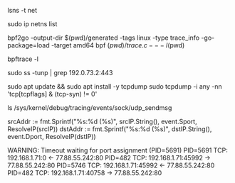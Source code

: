 lsns -t net


sudo ip netns list


bpf2go -output-dir $(pwd)/generated -tags linux -type trace_info -go-package=load -target amd64 bpf $(pwd)/trace.c -- -I$(pwd)

bpftrace -l

sudo ss -tunp | grep 192.0.73.2:443


sudo apt update && sudo apt install -y tcpdump
sudo tcpdump -i any -nn 'tcp[tcpflags] & (tcp-syn) != 0'

ls /sys/kernel/debug/tracing/events/sock/udp_sendmsg


srcAddr := fmt.Sprintf("%s:%d (%s)", srcIP.String(), event.Sport, ResolveIP(srcIP))
dstAddr := fmt.Sprintf("%s:%d (%s)", dstIP.String(), event.Dport, ResolveIP(dstIP))



WARNING: Timeout waiting for port assignment (PID=5691)
PID=5691 TCP: 192.168.1.71:0 <- 77.88.55.242:80 
PID=482 TCP: 192.168.1.71:45992 -> 77.88.55.242:80 
PID=5746 TCP: 192.168.1.71:45992 <- 77.88.55.242:80 
PID=482 TCP: 192.168.1.71:40758 -> 77.88.55.242:80 




